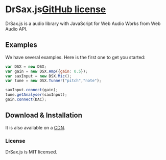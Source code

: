 # DrSax.js[GitHub license](https://img.shields.io/badge/license-MIT-blue.svg)

DrSax.js is a  audio library with JavaScript for Web Audio Works from Web Audio API.



## Examples

We have several examples. Here is the first one to get you started:

```jsx
var DSX = new DSX;
var gain = new DSX.Amp({gain: 0.5});
var saxInput = new DSX.Mic();
var tune = new DSX.Tunner("pitch","note");

saxInput.connect(gain);
tune.getAnalyser(saxInput);
gain.connect(DAC);                

```

## Download & Installation

It is also available on a [CDN](https://drsax.github.io/DrSAX/js/drsax.js).

### License

DrSax.js is MIT licensed.

